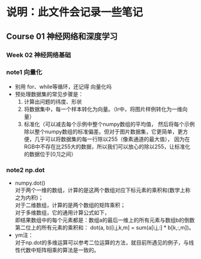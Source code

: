 # 说明：此文件会记录一些笔记

## Course 01 神经网络和深度学习
### Week 02 神经网络基础
### note1 向量化
* 别用 for、while等循环，还记得 向量化吗
* 预处理数据集的常见步骤是：    </br>
  1. 计算出问题的纬度、形状    </br>
  2. 将数据集中，每一个样本转化为向量。（lr中，将图片样例转化为一维向量）    </br>
  3. 标准化（可以减去每个示例中整个numpy数组的平均值， 然后将每个示例除以整个numpy数组的标准偏差。但对于图片数据集，它更简单，更方便，几乎可以将数据集的每一行除以255（像素通道的最大值）， 因为在RGB中不存在比255大的数据，所以我们可以放心的除以255，让标准化的数据位于[0,1]之间）    </br>

### note2 np.dot

* numpy.dot()          </br>
对于两个一维的数组，计算的是这两个数组对应下标元素的乘积和(数学上称之为内积)；    </br>
对于二维数组，计算的是两个数组的矩阵乘积；       </br>
对于多维数组，它的通用计算公式如下，      </br>
即结果数组中的每个元素都是：数组a的最后一维上的所有元素与数组b的倒数第二位上的所有元素的乘积和： dot(a, b)[i,j,k,m] = sum(a[i,j,:] * b[k,:,m])。    </br>
* ym注：         </br>
对于np.dot的多维运算可以参考二位运算的方法，就目前所遇见的例子，与线性代数中矩阵相乘的算法是一致的。    </br>
